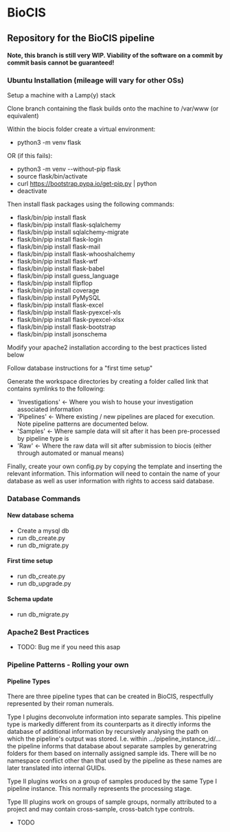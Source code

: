 # BioCIS
## Repository for the BioCIS pipeline

#### Note, this branch is still very WIP. Viability of the software on a commit by commit basis cannot be guaranteed!

### Ubuntu Installation (mileage will vary for other OSs)
Setup a machine with a Lamp(y) stack

Clone branch containing the flask builds onto the machine to /var/www (or equivalent)

Within the biocis folder create a virtual environment:

- python3 -m venv flask

OR (if this fails):

- python3 -m venv --without-pip flask
- source flask/bin/activate
- curl https://bootstrap.pypa.io/get-pip.py | python
- deactivate

Then install flask packages using the following commands:

- flask/bin/pip install flask
- flask/bin/pip install flask-sqlalchemy
- flask/bin/pip install sqlalchemy-migrate
- flask/bin/pip install flask-login
- flask/bin/pip install flask-mail
- flask/bin/pip install flask-whooshalchemy
- flask/bin/pip install flask-wtf
- flask/bin/pip install flask-babel
- flask/bin/pip install guess_language
- flask/bin/pip install flipflop
- flask/bin/pip install coverage
- flask/bin/pip install PyMySQL
- flask/bin/pip install flask-excel
- flask/bin/pip install flask-pyexcel-xls
- flask/bin/pip install flask-pyexcel-xlsx
- flask/bin/pip install flask-bootstrap
- flask/bin/pip install jsonschema

Modify your apache2 installation according to the best practices listed below

Follow database instructions for a "first time setup"

Generate the workspace directories by creating a folder called link that contains symlinks to the following:
- 'Investigations' <- Where you wish to house your investigation associated information
- 'Pipelines' <- Where existing / new pipelines are placed for execution. Note pipeline patterns are documented below.
- 'Samples' <- Where sample data will sit after it has been pre-processed by pipeline type is
- 'Raw' <- Where the raw data will sit after submission to biocis (either through automated or manual means)

Finally, create your own config.py by copying the template and inserting the relevant information.
This information will need to contain the name of your database as well as user information with rights to access said database.

### Database Commands
#### New database schema

- Create a mysql db
- run db_create.py
- run db_migrate.py

#### First time setup

- run db_create.py
- run db_upgrade.py

#### Schema update

- run db_migrate.py

### Apache2 Best Practices

- TODO: Bug me if you need this asap


### Pipeline Patterns - Rolling your own

#### Pipeline Types
There are three pipeline types that can be created in BioCIS, respectfully represented by their roman numerals. 

Type I plugins deconvolute information into separate samples. This pipeline type is markedly different from its counterparts
  as it directly informs the database of additional information by recursively analysing the path on which the pipeline's output
  was stored. I.e. within .../pipeline_instance_id/... the pipeline informs that database about separate samples by generatring folders
  for them based on internally assigned sample ids. There will be no namespace conflict other than that used by the pipeline as 
  these names are later translated into internal GUIDs.
  
Type II plugins works on a group of samples produced by the same Type I pipeline instance. This normally represents the
 processing stage.
 
Type III plugins work on groups of sample groups, normally attributed to a project and may contain cross-sample, cross-batch
 type controls.

- TODO

